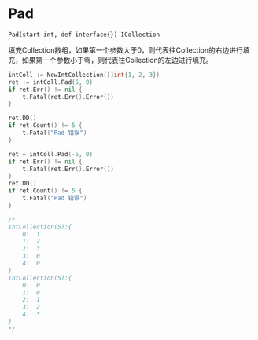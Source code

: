 # Pad

`Pad(start int, def interface{}) ICollection` 

填充Collection数组，如果第一个参数大于0，则代表往Collection的右边进行填充，如果第一个参数小于零，则代表往Collection的左边进行填充。

```go
intColl := NewIntCollection([]int{1, 2, 3})
ret := intColl.Pad(5, 0)
if ret.Err() != nil {
    t.Fatal(ret.Err().Error())
}

ret.DD()
if ret.Count() != 5 {
    t.Fatal("Pad 错误")
}

ret = intColl.Pad(-5, 0)
if ret.Err() != nil {
    t.Fatal(ret.Err().Error())
}
ret.DD()
if ret.Count() != 5 {
    t.Fatal("Pad 错误")
}

/*
IntCollection(5):{
	0:	1
	1:	2
	2:	3
	3:	0
	4:	0
}
IntCollection(5):{
	0:	0
	1:	0
	2:	1
	3:	2
	4:	3
}
*/
```